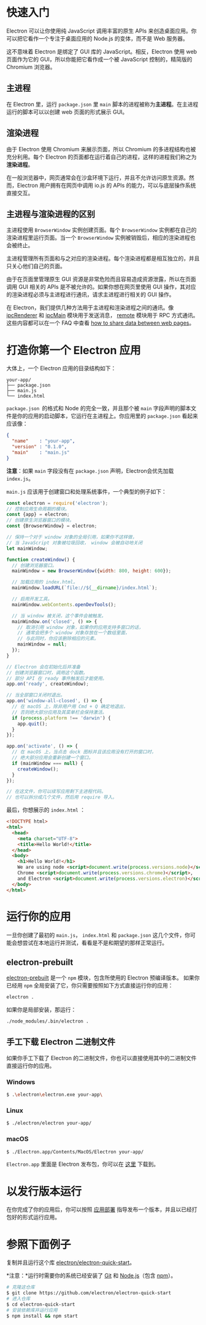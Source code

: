 # 快速入门

Electron 可以让你使用纯 JavaScript 调用丰富的原生 APIs 来创造桌面应用。你可以把它看作一个专注于桌面应用的 Node.js 的变体，而不是 Web 服务器。

这不意味着 Electron 是绑定了 GUI 库的 JavaScript。相反，Electron 使用 web 页面作为它的 GUI，所以你能把它看作成一个被 JavaScript 控制的，精简版的 Chromium 浏览器。

## 主进程
在 Electron 里，运行 `package.json` 里 `main` 脚本的进程被称为**主进程**。在主进程运行的脚本可以以创建 web 页面的形式展示 GUI。

## 渲染进程
由于 Electron 使用 Chromium 来展示页面，所以 Chromium 的多进程结构也被充分利用。每个 Electron 的页面都在运行着自己的进程，这样的进程我们称之为**渲染进程**。

在一般浏览器中，网页通常会在沙盒环境下运行，并且不允许访问原生资源。然而，Electron 用户拥有在网页中调用 io.js 的 APIs 的能力，可以与底层操作系统直接交互。

## 主进程与渲染进程的区别
主进程使用 `BrowserWindow` 实例创建页面。每个 `BrowserWindow` 实例都在自己的渲染进程里运行页面。当一个 `BrowserWindow` 实例被销毁后，相应的渲染进程也会被终止。

主进程管理所有页面和与之对应的渲染进程。每个渲染进程都是相互独立的，并且只关心他们自己的页面。

由于在页面里管理原生 GUI 资源是非常危险而且容易造成资源泄露，所以在页面调用 GUI 相关的 APIs 是不被允许的。如果你想在网页里使用 GUI 操作，其对应的渲染进程必须与主进程进行通讯，请求主进程进行相关的 GUI 操作。

在 Electron，我们提供几种方法用于主进程和渲染进程之间的通讯。像 [ipcRenderer][1] 和 [ipcMain][2] 模块用于发送消息， [remote][3] 模块用于 RPC 方式通讯。这些内容都可以在一个 FAQ 中查看 [how to share data between web pages][4]。

# 打造你第一个 Electron 应用
大体上，一个 Electron 应用的目录结构如下：
````
your-app/
├── package.json
├── main.js
└── index.html
````
`package.json `的格式和 Node 的完全一致，并且那个被 `main` 字段声明的脚本文件是你的应用的启动脚本，它运行在主进程上。你应用里的 `package.json` 看起来应该像：
```json
{
  "name"    : "your-app",
  "version" : "0.1.0",
  "main"    : "main.js"
}
```
**注意**：如果 `main` 字段没有在 `package.json` 声明，Electron会优先加载 `index.js`。

`main.js` 应该用于创建窗口和处理系统事件，一个典型的例子如下：
```javascript
const electron = require('electron');
// 控制应用生命周期的模块。
const {app} = electron;
// 创建原生浏览器窗口的模块。
const {BrowserWindow} = electron;

// 保持一个对于 window 对象的全局引用，如果你不这样做，
// 当 JavaScript 对象被垃圾回收， window 会被自动地关闭
let mainWindow;

function createWindow() {
  // 创建浏览器窗口。
  mainWindow = new BrowserWindow({width: 800, height: 600});

  // 加载应用的 index.html。
  mainWindow.loadURL(`file://${__dirname}/index.html`);

  // 启用开发工具。
  mainWindow.webContents.openDevTools();

  // 当 window 被关闭，这个事件会被触发。
  mainWindow.on('closed', () => {
    // 取消引用 window 对象，如果你的应用支持多窗口的话，
    // 通常会把多个 window 对象存放在一个数组里面，
    // 与此同时，你应该删除相应的元素。
    mainWindow = null;
  });
}

// Electron 会在初始化后并准备
// 创建浏览器窗口时，调用这个函数。
// 部分 API 在 ready 事件触发后才能使用。
app.on('ready', createWindow);

// 当全部窗口关闭时退出。
app.on('window-all-closed', () => {
  // 在 macOS 上，除非用户用 Cmd + Q 确定地退出，
  // 否则绝大部分应用及其菜单栏会保持激活。
  if (process.platform !== 'darwin') {
    app.quit();
  }
});

app.on('activate', () => {
  // 在 macOS 上，当点击 dock 图标并且该应用没有打开的窗口时，
  // 绝大部分应用会重新创建一个窗口。
  if (mainWindow === null) {
    createWindow();
  }
});

// 在这文件，你可以续写应用剩下主进程代码。
// 也可以拆分成几个文件，然后用 require 导入。
```
最后，你想展示的 `index.html` ：
```html
<!DOCTYPE html>
<html>
  <head>
    <meta charset="UTF-8">
    <title>Hello World!</title>
  </head>
  <body>
    <h1>Hello World!</h1>
    We are using node <script>document.write(process.versions.node)</script>,
    Chrome <script>document.write(process.versions.chrome)</script>,
    and Electron <script>document.write(process.versions.electron)</script>.
  </body>
</html>
```

# 运行你的应用
一旦你创建了最初的 `main.js`， `index.html` 和 `package.json` 这几个文件，你可能会想尝试在本地运行并测试，看看是不是和期望的那样正常运行。

## electron-prebuilt
[electron-prebuilt][5] 是一个 `npm` 模块，包含所使用的 Electron 预编译版本。 
如果你已经用 `npm` 全局安装了它，你只需要按照如下方式直接运行你的应用：
```bash
electron .
```
如果你是局部安装，那运行：
```bash
./node_modules/.bin/electron .
```

## 手工下载 Electron 二进制文件
如果你手工下载了 Electron 的二进制文件，你也可以直接使用其中的二进制文件直接运行你的应用。
### Windows
```bash
$ .\electron\electron.exe your-app\
```
### Linux
```bash
$ ./electron/electron your-app/
```
### macOS
```bash
$ ./Electron.app/Contents/MacOS/Electron your-app/
```
`Electron.app` 里面是 Electron 发布包，你可以在 [这里][6] 下载到。

# 以发行版本运行
在你完成了你的应用后，你可以按照 [应用部署][7] 指导发布一个版本，并且以已经打包好的形式运行应用。

# 参照下面例子
复制并且运行这个库 [electron/electron-quick-start][8]。

*注意：*运行时需要你的系统已经安装了 [Git][9] 和 [Node.js][10]（包含 [npm][11]）。

```bash
# 克隆这仓库
$ git clone https://github.com/electron/electron-quick-start
# 进入仓库
$ cd electron-quick-start
# 安装依赖库并运行应用
$ npm install && npm start
```
  [1]: https://github.com/electron/electron/blob/v1.1.3/docs/api/ipc-renderer.md
  [2]: https://github.com/electron/electron/blob/v1.1.3/docs/api/ipc-main.md
  [3]: https://github.com/electron/electron/blob/v1.1.3/docs/api/remote.md
  [4]: https://github.com/electron/electron/blob/v1.1.3/docs/faq/electron-faq.md#how-to-share-data-between-web-pages
  [5]: https://github.com/electron-userland/electron-prebuilt
  [6]: https://github.com/electron/electron/releases
  [7]: https://github.com/electron/electron/blob/v1.1.3/docs/tutorial/application-distribution.md
  [8]: https://github.com/electron/electron-quick-start
  [9]: https://git-scm.com/
  [10]: https://nodejs.org/en/download/
  [11]: https://www.npmjs.com/
